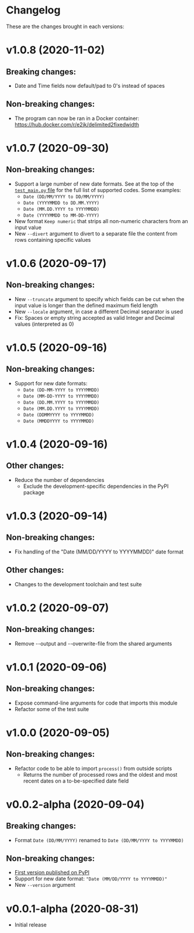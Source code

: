 # Changelog
These are the changes brought in each versions:

v1.0.8 (2020-11-02)
===================
Breaking changes:
-----------------
* Date and Time fields now default/pad to 0's instead of spaces

Non-breaking changes:
---------------------
* The program can now be ran in a Docker container: https://hub.docker.com/r/e2jk/delimited2fixedwidth

v1.0.7 (2020-09-30)
===================
Non-breaking changes:
---------------------
* Support a large number of new date formats. See at the top of the [`test_main.py` file](https://github.com/e2jk/delimited2fixedwidth/blob/master/tests/test_main.py#L37) for the full list of supported codes. Some examples:
  * `Date (DD/MM/YYYY to DD/MM/YYYY)`
  * `Date (YYYYMMDD to DD.MM.YYYY)`
  * `Date (MM.DD.YYYY to YYYYMMDD)`
  * `Date (YYYYMMDD to MM-DD-YYYY)`
* New format `Keep numeric` that strips all non-numeric characters from an input value
* New `--divert` argument to divert to a separate file the content from rows containing specific values

v1.0.6 (2020-09-17)
===================
Non-breaking changes:
---------------------
* New `--truncate` argument to specify which fields can be cut when the input value is longer than the defined maximum field length
* New `--locale` argument, in case a different Decimal separator is used
* Fix: Spaces or empty string accepted as valid Integer and Decimal values (interpreted as 0)

v1.0.5 (2020-09-16)
===================
Non-breaking changes:
---------------------
* Support for new date formats:
  * `Date (DD-MM-YYYY to YYYYMMDD)`
  * `Date (MM-DD-YYYY to YYYYMMDD)`
  * `Date (DD.MM.YYYY to YYYYMMDD)`
  * `Date (MM.DD.YYYY to YYYYMMDD)`
  * `Date (DDMMYYYY to YYYYMMDD)`
  * `Date (MMDDYYYY to YYYYMMDD)`

v1.0.4 (2020-09-16)
===================
Other changes:
--------------
* Reduce the number of dependencies
  * Exclude the development-specific dependencies in the PyPI package

v1.0.3 (2020-09-14)
===================
Non-breaking changes:
---------------------
* Fix handling of the "Date (MM/DD/YYYY to YYYYMMDD)" date format

Other changes:
--------------
* Changes to the development toolchain and test suite

v1.0.2 (2020-09-07)
===================
Non-breaking changes:
---------------------
* Remove --output and --overwrite-file from the shared arguments

v1.0.1 (2020-09-06)
===================
Non-breaking changes:
---------------------
* Expose command-line arguments for code that imports this module
* Refactor some of the test suite

v1.0.0 (2020-09-05)
===================
Non-breaking changes:
---------------------
* Refactor code to be able to import `process()` from outside scripts
  * Returns the number of processed rows and the oldest and most recent dates on a to-be-specified date field

v0.0.2-alpha (2020-09-04)
=========================
Breaking changes:
-----------------
* Format `Date (DD/MM/YYYY)` renamed to `Date (DD/MM/YYYY to YYYYMMDD)`

Non-breaking changes:
---------------------
* [First version published on PyPI](https://pypi.org/project/delimited2fixedwidth)
* Support for new date format: `"Date (MM/DD/YYYY to YYYYMMDD)"`
* New `--version` argument

v0.0.1-alpha (2020-08-31)
=========================
* Initial release
